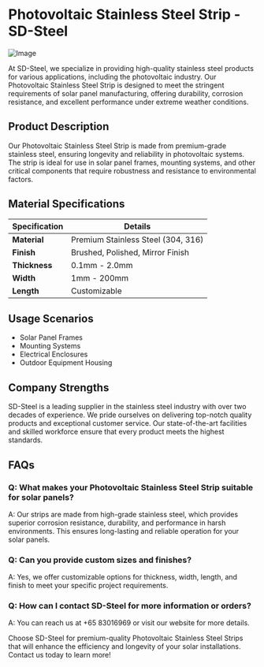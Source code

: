 # Photovoltaic Stainless Steel Strip - SD-Steel

![Image](https://github.com/user-attachments/assets/2567258e-e124-4816-932d-1809bd27ef0b)

At SD-Steel, we specialize in providing high-quality stainless steel products for various applications, including the photovoltaic industry. Our Photovoltaic Stainless Steel Strip is designed to meet the stringent requirements of solar panel manufacturing, offering durability, corrosion resistance, and excellent performance under extreme weather conditions.

## Product Description

Our Photovoltaic Stainless Steel Strip is made from premium-grade stainless steel, ensuring longevity and reliability in photovoltaic systems. The strip is ideal for use in solar panel frames, mounting systems, and other critical components that require robustness and resistance to environmental factors.

## Material Specifications

| **Specification** | **Details** |
|-------------------|-------------|
| **Material**      | Premium Stainless Steel (304, 316) |
| **Finish**        | Brushed, Polished, Mirror Finish |
| **Thickness**     | 0.1mm - 2.0mm |
| **Width**         | 1mm - 200mm |
| **Length**        | Customizable |

## Usage Scenarios

- Solar Panel Frames
- Mounting Systems
- Electrical Enclosures
- Outdoor Equipment Housing

## Company Strengths

SD-Steel is a leading supplier in the stainless steel industry with over two decades of experience. We pride ourselves on delivering top-notch quality products and exceptional customer service. Our state-of-the-art facilities and skilled workforce ensure that every product meets the highest standards.

## FAQs

### Q: What makes your Photovoltaic Stainless Steel Strip suitable for solar panels?
A: Our strips are made from high-grade stainless steel, which provides superior corrosion resistance, durability, and performance in harsh environments. This ensures long-lasting and reliable operation for your solar panels.

### Q: Can you provide custom sizes and finishes?
A: Yes, we offer customizable options for thickness, width, length, and finish to meet your specific project requirements.

### Q: How can I contact SD-Steel for more information or orders?
A: You can reach us at +65 83016969 or visit our website for more details.

Choose SD-Steel for premium-quality Photovoltaic Stainless Steel Strips that will enhance the efficiency and longevity of your solar installations. Contact us today to learn more!